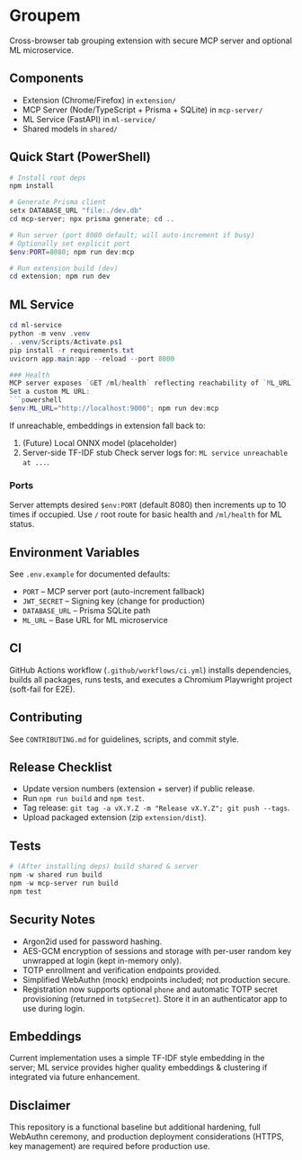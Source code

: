 # Groupem

Cross-browser tab grouping extension with secure MCP server and optional ML microservice.

## Components
- Extension (Chrome/Firefox) in `extension/`
- MCP Server (Node/TypeScript + Prisma + SQLite) in `mcp-server/`
- ML Service (FastAPI) in `ml-service/`
- Shared models in `shared/`

## Quick Start (PowerShell)
```powershell
# Install root deps
npm install

# Generate Prisma client
setx DATABASE_URL "file:./dev.db"
cd mcp-server; npx prisma generate; cd ..

# Run server (port 8080 default; will auto-increment if busy)
# Optionally set explicit port
$env:PORT=8080; npm run dev:mcp

# Run extension build (dev)
cd extension; npm run dev
```

## ML Service
```powershell
cd ml-service
python -m venv .venv
. .venv/Scripts/Activate.ps1
pip install -r requirements.txt
uvicorn app.main:app --reload --port 8000

### Health
MCP server exposes `GET /ml/health` reflecting reachability of `ML_URL` (default `http://localhost:8000`).
Set a custom ML URL:
```powershell
$env:ML_URL="http://localhost:9000"; npm run dev:mcp
```
If unreachable, embeddings in extension fall back to:
1. (Future) Local ONNX model (placeholder)
2. Server-side TF-IDF stub
Check server logs for: `ML service unreachable at ...`.

### Ports
Server attempts desired `$env:PORT` (default 8080) then increments up to 10 times if occupied.
Use `/` root route for basic health and `/ml/health` for ML status.

## Environment Variables
See `.env.example` for documented defaults:
- `PORT` – MCP server port (auto-increment fallback)
- `JWT_SECRET` – Signing key (change for production)
- `DATABASE_URL` – Prisma SQLite path
- `ML_URL` – Base URL for ML microservice

## CI
GitHub Actions workflow (`.github/workflows/ci.yml`) installs dependencies, builds all packages, runs tests, and executes a Chromium Playwright project (soft-fail for E2E).

## Contributing
See `CONTRIBUTING.md` for guidelines, scripts, and commit style.

## Release Checklist
- Update version numbers (extension + server) if public release.
- Run `npm run build` and `npm test`.
- Tag release: `git tag -a vX.Y.Z -m "Release vX.Y.Z"; git push --tags`.
- Upload packaged extension (zip `extension/dist`).


## Tests
```powershell
# (After installing deps) build shared & server
npm -w shared run build
npm -w mcp-server run build
npm test
```

## Security Notes
- Argon2id used for password hashing.
- AES-GCM encryption of sessions and storage with per-user random key unwrapped at login (kept in-memory only).
- TOTP enrollment and verification endpoints provided.
- Simplified WebAuthn (mock) endpoints included; not production secure.
- Registration now supports optional `phone` and automatic TOTP secret provisioning (returned in `totpSecret`). Store it in an authenticator app to use during login.

## Embeddings
Current implementation uses a simple TF-IDF style embedding in the server; ML service provides higher quality embeddings & clustering if integrated via future enhancement.

## Disclaimer
This repository is a functional baseline but additional hardening, full WebAuthn ceremony, and production deployment considerations (HTTPS, key management) are required before production use.
